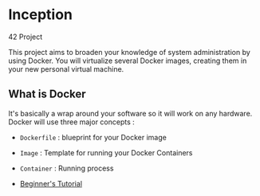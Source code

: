# Inception

42 Project

This project aims to broaden your knowledge of system administration by using Docker.
You will virtualize several Docker images, creating them in your new personal virtual
machine.

## What is Docker

It's basically a wrap around your software so it will work on any hardware. Docker will use three major concepts :

- `Dockerfile` : blueprint for your Docker image

- `Image` : Template for running your Docker Containers

- `Container` : Running process

* [Beginner's Tutorial](https://www.youtube.com/watch?v=gAkwW2tuIqE)